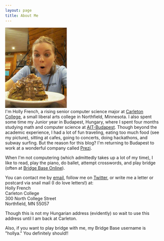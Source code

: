 ```yaml
---
layout: page
title: About Me
---
```

<img class="scale-with-grid" src="/images/budapest.jpeg" width="200">
</br>
I'm Holly French, a rising senior computer science major at <a href="http://www.carleton.edu">Carleton College</a>, a small liberal arts college in Northfield, Minnesota.  I also spent some time my Junior year in Budapest, Hungary, where I spent four months studying math and computer science at <a href="http://www.ait-budapest.com">AIT-Budapest</a>.  Though beyond the academic experience, I had a lot of fun traveling, eating too much food (see my picture), sitting at cafes, going to concerts, doing hackathons, and subway surfing.  But the reason for this blog?  I'm returning to Budapest to work at a wonderful company called <a href="http://www.prezi.com">Prezi</a>.  

When I'm not computering (which admittedly takes up a lot of my time), I like to read, play the piano, do ballet, attempt crosswords, and play bridge (often at <a href="http://www.bridgebase.com">Bridge Base Online</a>). 

You can contact me by <a href="mailto:hollyafrench90@gmail.com">email</a>, follow me on <a href="https://twitter.com/phrenchphry11">Twitter</a>, or write me a letter or postcard via snail mail (I do love letters!) at: </br>
Holly French </br>
Carleton College </br>
300 North College Street </br>
Northfield, MN 55057

Though this is not my Hungarian address (evidently) so wait to use this address until I am back at Carleton.

Also, if you want to play bridge with me, my Bridge Base username is "hollya."  You definitely should!!
